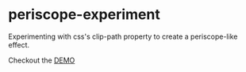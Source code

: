 # periscope-experiment

<p>Experimenting with css's clip-path property to create a periscope-like effect.</p>

Checkout the <a href="https://subhban01.github.io/periscope-experiment/">DEMO</a>